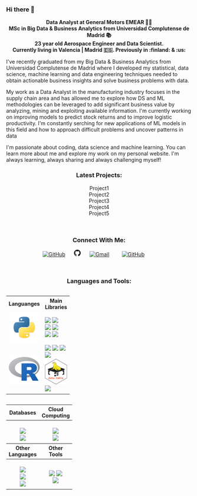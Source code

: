 ### Hi there 👋

<!--
**Marcos-Sanz-Garcia/Marcos-Sanz-Garcia** is a ✨ _special_ ✨ repository because its `README.md` (this file) appears on your GitHub profile.

Here are some ideas to get you started:

- 🔭 I’m currently working on ...
- 🌱 I’m currently learning ...
- 👯 I’m looking to collaborate on ...
- 🤔 I’m looking for help with ...
- 💬 Ask me about ...
- 📫 How to reach me: ...
- 😄 Pronouns: ...
- ⚡ Fun fact: ...
-->
<p align='center'>
  <b>Data Analyst at General Motors EMEAR 👨‍💻 </br> 
  MSc in Big Data & Business Analytics from Universidad Complutense de Madrid 📚 </br>
  23 year old Aerospace Engineer and Data Scientist. </br>
  Currently living in Valencia | Madrid 🇪🇸. Previously in :finland: & :us: </b>
</p>

I've recently graduated from my Big Data & Business Analytics from Universidad Complutense de Madrid where I developed my statistical, data science, machine learning and data engineering techniques needed to obtain actionable business insights and solve business problems with data. <br>

My work as a Data Analyst in the manufacturing industry focuses in the supply chain area and has allowed me to explore how DS and ML methodologies can be leveraged to add significant business value by analyzing, mining and exploiting available information. I'm currently working on improving models to predict stock returns and to improve logistic productivity. I'm constantly serching for new applications of ML models in this field and how to approach difficult problems and uncover patterns in data<br>

I'm passionate about coding, data science and machine learning. You can learn more about me and explore my work on my personal website. I'm always learning, always sharing and always challenging myself!

<h3 align = 'center'>Latest Projects:</h3>
<p align = 'center'>Project1</br>
Project2</br>
Project3</br>
Project4</br>
Project5</br></p>
<br>
<p align = 'center'><h3 align = 'center'>Connect With Me:</h3></p>

<p align = 'center'><a href="https://www.linkedin.com/in/" target="_blank">
<img alt="GitHub" src="https://img.flaticon.com/icons/png/512/174/174857.png?size=1200x630f&pad=10,10,10,10&ext=png&bg=FFFFFFFF" height="17"></a>
  
<a href="https://github.com/Marcos-Sanz-Garcia" target="_blank">
<img alt="GitHub" src="https://raw.githubusercontent.com/github/explore/78df643247d429f6cc873026c0622819ad797942/topics/github/github.png" height="18" hspace="20"></a>
  
<a href="mailto:msg@gmail.com" target="_blank">
<img alt="Gmail" src="https://logos-marcas.com/wp-content/uploads/2020/11/Gmail-Logo.png" height="18"></a>
  
<a href="https://marcos-sanz-garcia.github.io./" target="_blank">
<img alt="GitHub" src="https://img.icons8.com/wired/2x/domain.png" height="17" hspace="30"></a></p>
<br>

<h3 align = 'center'>Languages and Tools:</h3>

<table align="left" >
  <tr>
    <th width="1px">Languanges</th>
    <th width="5px">Main Libraries</th> 
  </tr>
  <tr>
    <td>
      <img align="center" alt="Python" width="100px" src="https://raw.githubusercontent.com/github/explore/80688e429a7d4ef2fca1e82350fe8e3517d3494d/topics/python/python.png" />
    </td>
    <td>
      <img width="100px" src ="https://cdn-images-1.medium.com/max/1024/1*-QTg-_71YF0SVshMEaKZ_g.png"/>
      <img width="100px" src ="https://upload.wikimedia.org/wikipedia/commons/thumb/3/37/Plotly-logo-01-square.png/1200px-Plotly-logo-01-square.png"/><br>
      <img width="100px" src ="https://upload.wikimedia.org/wikipedia/commons/thumb/e/ed/Pandas_logo.svg/1200px-Pandas_logo.svg.png"/>
      <img width="100px" src ="https://repository-images.githubusercontent.com/122896249/65414f00-82d3-11e9-8cca-d13923f96a75"><br>
      <img width="100px" src ="https://www.analyticsvidhya.com/blog/wp-content/uploads/2015/01/scikit-learn-logo.png"/>
      <img width="100px" src ="https://upload.wikimedia.org/wikipedia/commons/thumb/3/31/NumPy_logo_2020.svg/1280px-NumPy_logo_2020.svg.png"/>
    </td> 
  </tr>
  <tr>
    <td>
      <img align="center" alt="R" width="90px"src="https://raw.githubusercontent.com/github/explore/80688e429a7d4ef2fca1e82350fe8e3517d3494d/topics/r/r.png">
    </td>
    <td>
      <img width="60px" src ="https://ggplot2.tidyverse.org/logo.png"/>
      <img width="60px" src ="https://tidyverse.tidyverse.org/articles/tidyverse-logo.png"/>
      <img width="60px" src ="https://d33wubrfki0l68.cloudfront.net/071952491ec4a6a532a3f70ecfa2507af4d341f9/ff4d9/wp-content/uploads/2014/04/dplyr.png"/> 
      <img width="60px" src ="https://d33wubrfki0l68.cloudfront.net/c477d7eb7fdf2c3d75637cfe19ff4a4d0a107bcf/017d0/css/images/hex/tibble.png"/>
      <img width="60px" src ="https://raw.githubusercontent.com/Rdatatable/data.table/master/.graphics/logo.png"/>
      <img width="60px" src ="https://cran.r-project.org/web/packages/rpart/readme/man/figures/rpart.png"/>
    </td> 
  </tr>
</table>

<table align="right">
  <tr>
    <th width="1px">Databases</th>
    <th width="1px">Cloud Computing</th>
  </tr>
  <th>
    <br>
    <img width="100px" src ="https://webassets.mongodb.com/_com_assets/cms/MongoDB_Logo_FullColorBlack_RGB-4td3yuxzjs.png"/><br>
    <img width="100px" src ="http://1000marcas.net/wp-content/uploads/2020/11/MySQL-logo.png"/>
    <br>
  </th>
  <th>
    <br>
    <img width="110px" src ="https://cloud.google.com/images/velostrata/cloud-lockup-logo.png"/><br>
    <img width="100px" src ="https://upload.wikimedia.org/wikipedia/commons/thumb/f/f3/Apache_Spark_logo.svg/1200px-Apache_Spark_logo.svg.png"/>
    <br>
  </th>
   <tr>
    <th width="1px">Other Languages</th>
    <th width="1px">Other Tools</th>
  </tr>
  <th>
    <br>
    <img width="80px" src ="https://seeklogo.com/images/J/java-logo-41D4155FC3-seeklogo.com.png"/><br>
    <img width="80px" src ="https://upload.wikimedia.org/wikipedia/commons/8/85/Scala_logo.png"/><br>
    <img width="60px" src ="https://freeiconshop.com/wp-content/uploads/edd/html-solid.png"/>
    <br>
  </th>
  <th>
    <br>
    <img width="100px" src ="https://logos-marcas.com/wp-content/uploads/2020/11/GitHub-Logo.png"/>
    <img width="100px" src ="https://www.disid.com/wp-content/uploads/tableau-logo.png"/><br>
    <img width="60px" src ="https://upload.wikimedia.org/wikipedia/commons/thumb/1/1d/PyCharm_Icon.svg/1200px-PyCharm_Icon.svg.png"/>
    <br>
  </th>  
</table>


